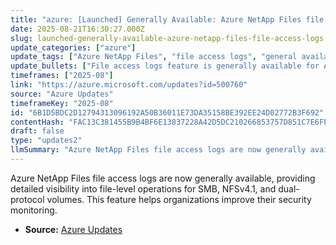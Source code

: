 ```yaml
---
title: "azure: [Launched] Generally Available: Azure NetApp Files file access logs"
date: 2025-08-21T16:30:27.000Z
slug: launched-generally-available-azure-netapp-files-file-access-logs
update_categories: ["azure"]
update_tags: ["Azure NetApp Files", "file access logs", "general availability", "SMB", "NFSv4.1", "security"]
update_bullets: ["File access logs feature is generally available for Azure NetApp Files.", "Supports file-level operation logging across SMB, NFSv4.1, and dual-protocol volumes.", "Enables enhanced security visibility and monitoring for enterprise workloads."]
timeframes: ["2025-08"]
link: "https://azure.microsoft.com/updates?id=500760"
source: "Azure Updates"
timeframeKey: "2025-08"
id: "6B1D5BDC2D12794313096192A50B36011E73DA35158BE392EE24D02772B3F692"
contentHash: "FAC13C381455B9B4BF6E13837228A42D5DC210266853757D851C7E6FE5538074"
draft: false
type: "updates2"
llmSummary: "Azure NetApp Files file access logs are now generally available, providing detailed visibility into file-level operations for SMB, NFSv4.1, and dual-protocol volumes. This feature helps organizations improve their security monitoring."
---
```


Azure NetApp Files file access logs are now generally available, providing detailed visibility into file-level operations for SMB, NFSv4.1, and dual-protocol volumes. This feature helps organizations improve their security monitoring.

- **Source:** [Azure Updates](https://azure.microsoft.com/updates?id=500760)
